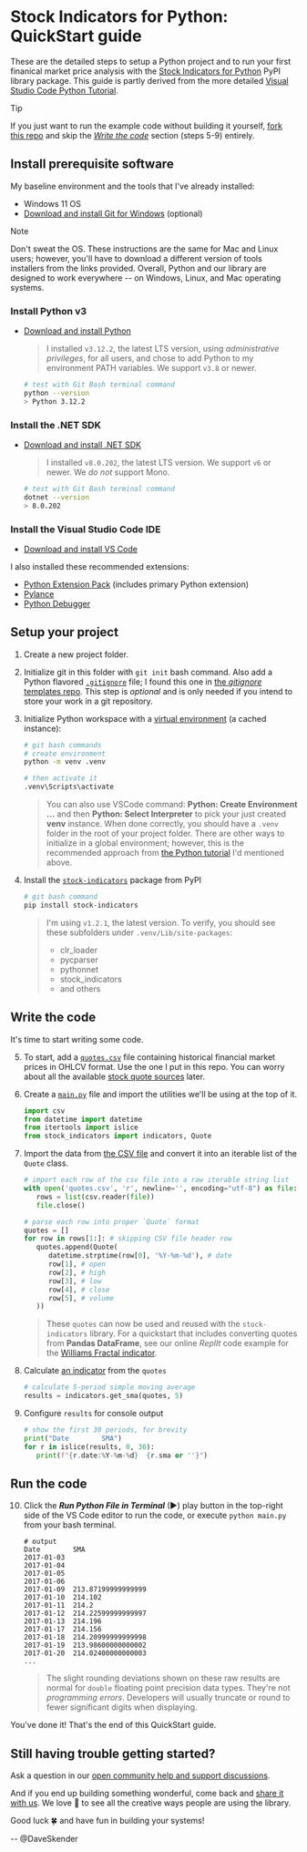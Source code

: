# Stock Indicators for Python: QuickStart guide

These are the detailed steps to setup a Python project and to run your first finanical market price analysis with the [Stock Indicators for Python](https://python.stock.indicators) PyPI library package.  This guide is partly derived from the more detailed [Visual Studio Code Python Tutorial](https://code.visualstudio.com/docs/python/python-tutorial).

> [!TIP]
> If you just want to run the example code without building it yourself, [fork this repo](https://docs.github.com/en/pull-requests/collaborating-with-pull-requests/working-with-forks/fork-a-repo) and skip the [_Write the code_](#write-the-code) section (steps 5-9) entirely.

## Install prerequisite software

My baseline environment and the tools that I've already installed:

- Windows 11 OS
- [Download and install Git for Windows](https://git-scm.com/download/win) (optional)

> [!NOTE]
> Don't sweat the OS.  These instructions are the same for Mac and Linux users; however, you'll have to download a different version of tools installers from the links provided.  Overall, Python and our library are designed to work everywhere -- on Windows, Linux, and Mac operating systems.

### Install Python v3

- [Download and install Python](https://www.python.org/downloads)

   > I installed `v3.12.2`, the latest LTS version, using _administrative privileges_, for all users, and chose to add Python to my environment PATH variables.  We support `v3.8` or newer.

   ```bash
   # test with Git Bash terminal command
   python --version
   > Python 3.12.2
   ```

### Install the .NET SDK

- [Download and install .NET SDK](https://dotnet.microsoft.com/en-us/download/visual-studio-sdks)

   > I installed `v8.0.202`, the latest LTS version.  We support `v6` or newer.  We _do not_ support Mono.

   ```bash
   # test with Git Bash terminal command
   dotnet --version
   > 8.0.202
   ```

### Install the Visual Studio Code IDE

- [Download and install VS Code](https://code.visualstudio.com/download)

I also installed these recommended extensions:

- [Python Extension Pack](https://marketplace.visualstudio.com/items?itemName=donjayamanne.python-extension-pack) (includes primary Python extension)
- [Pylance](https://marketplace.visualstudio.com/items?itemName=ms-python.vscode-pylance)
- [Python Debugger](https://marketplace.visualstudio.com/items?itemName=ms-python.debugpy)

## Setup your project

1. Create a new project folder.
2. Initialize git in this folder with `git init` bash command.  Also add a Python flavored [`.gitignore`](.gitignore) file; I found this one in [the _gitignore_ templates repo](https://github.com/github/gitignore/blob/4488915eec0b3a45b5c63ead28f286819c0917de/Python.gitignore).  This step is _optional_ and is only needed if you intend to store your work in a git repository.
3. Initialize Python workspace with a [virtual environment](https://docs.python.org/3/tutorial/venv.html#creating-virtual-environments) (a cached instance):

   ```bash
   # git bash commands
   # create environment
   python -m venv .venv

   # then activate it
   .venv\Scripts\activate
   ```

   > You can also use VSCode command: **Python: Create Environment ...** and then **Python: Select Interpreter** to pick your just created **venv** instance.  When done correctly, you should have a `.venv` folder in the root of your project folder.  There are other ways to initialize in a global environment; however, this is the recommended approach from [the Python tutorial](https://code.visualstudio.com/docs/python/python-tutorial) I'd mentioned above.

4. Install the [`stock-indicators`](https://pypi.org/project/stock-indicators) package from PyPI

   ```bash
   # git bash command
   pip install stock-indicators
   ```

   > I'm using `v1.2.1`, the latest version.  To verify, you should see these subfolders under `.venv/Lib/site-packages`:
   > - clr_loader
   > - pycparser
   > - pythonnet
   > - stock_indicators
   > - and others

## Write the code

It's time to start writing some code.

5. To start, add a [`quotes.csv`](quotes.csv) file containing historical financial market prices in OHLCV format.  Use the one I put in this repo.  You can worry about all the available [stock quote sources](https://github.com/DaveSkender/Stock.Indicators/discussions/579) later.

6. Create a [`main.py`](main.py) file and import the utilities we'll be using at the top of it.

   ```python
   import csv
   from datetime import datetime
   from itertools import islice
   from stock_indicators import indicators, Quote
   ```

7. Import the data from [the CSV file](quotes.csv) and convert it into an iterable list of the `Quote` class.

   ```python
   # import each row of the csv file into a raw iterable string list
   with open('quotes.csv', 'r', newline='', encoding="utf-8") as file:
      rows = list(csv.reader(file))
      file.close()

   # parse each row into proper `Quote` format
   quotes = []
   for row in rows[1:]: # skipping CSV file header row
      quotes.append(Quote(
         datetime.strptime(row[0], '%Y-%m-%d'), # date
         row[1], # open
         row[2], # high
         row[3], # low
         row[4], # close
         row[5], # volume
      ))
   ```

   > These `quotes` can now be used and reused with the `stock-indicators` library.  For a quickstart that includes converting quotes from **Pandas DataFrame**, see our online _ReplIt_ code example for the [Williams Fractal indicator](https://replit.com/@daveskender/Stock-Indicators-for-Python-Williams-Fractal).

8. Calculate [an indicator](https://python.stockindicators.dev/indicators) from the `quotes`

   ```python
   # calculate 5-period simple moving average
   results = indicators.get_sma(quotes, 5)
   ```

9. Configure `results` for console output

   ```python
   # show the first 30 periods, for brevity
   print("Date        SMA")
   for r in islice(results, 0, 30):
      print(f"{r.date:%Y-%m-%d}  {r.sma or ''}")
   ```

## Run the code

10. Click the _**Run Python File in Terminal**_ (&#9658;) play button in the top-right side of the VS Code editor to run the code, or execute `python main.py` from your bash terminal.

    ```console
    # output
    Date        SMA
    2017-01-03
    2017-01-04
    2017-01-05
    2017-01-06
    2017-01-09  213.87199999999999
    2017-01-10  214.102
    2017-01-11  214.2
    2017-01-12  214.22599999999997
    2017-01-13  214.196
    2017-01-17  214.156
    2017-01-18  214.20999999999998
    2017-01-19  213.98600000000002
    2017-01-20  214.02400000000003
    ...
    ```

    > The slight rounding deviations shown on these raw results are normal for `double` floating point precision data types.  They're not _programming errors_.  Developers will usually truncate or round to fewer significant digits when displaying.

You've done it!  That's the end of this QuickStart guide.

## Still having trouble getting started?

Ask a question in our [open community help and support discussions](https://github.com/DaveSkender/Stock.Indicators/discussions/categories/help-and-support).

And if you end up building something wonderful, come back and [share it with us](https://github.com/DaveSkender/Stock.Indicators/discussions/categories/show-and-tell).  We love &#128150; to see all the creative ways people are using the library.

Good luck &#127808; and have fun in building your systems!

-- @DaveSkender
